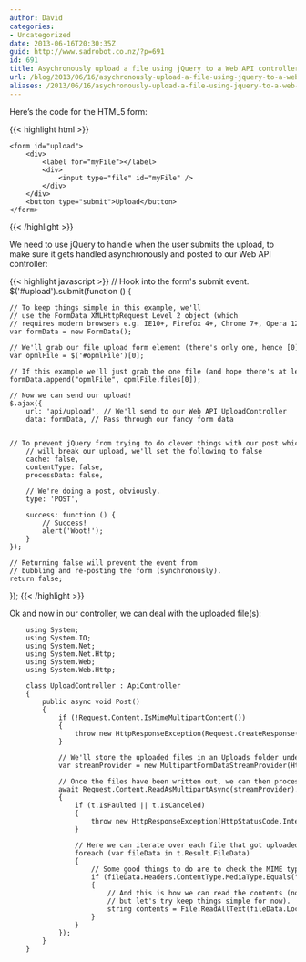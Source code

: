```yaml
---
author: David
categories:
- Uncategorized
date: 2013-06-16T20:30:35Z
guid: http://www.sadrobot.co.nz/?p=691
id: 691
title: Asychronously upload a file using jQuery to a Web API controller
url: /blog/2013/06/16/asychronously-upload-a-file-using-jquery-to-a-web-api-controller/
aliases: /2013/06/16/asychronously-upload-a-file-using-jquery-to-a-web-api-controller/
---
```


Here’s the code for the HTML5 form:

{{< highlight html >}}
<pre><code class="language-markup">&lt;form id="upload"&gt;
    &lt;div&gt;
        &lt;label for="myFile"&gt;&lt;/label&gt;
        &lt;div&gt;
            &lt;input type="file" id="myFile" /&gt;
        &lt;/div&gt;
    &lt;/div&gt;
    &lt;button type="submit"&gt;Upload&lt;/button&gt;
&lt;/form&gt;</code></pre>
{{< /highlight >}}

We need to use jQuery to handle when the user submits the upload, to make sure it gets handled asynchronously and posted to our Web API controller:
  

{{< highlight javascript >}}
// Hook into the form's submit event.
$('#upload').submit(function () {

    // To keep things simple in this example, we'll
    // use the FormData XMLHttpRequest Level 2 object (which
    // requires modern browsers e.g. IE10+, Firefox 4+, Chrome 7+, Opera 12+ etc).
    var formData = new FormData();

    // We'll grab our file upload form element (there's only one, hence [0]).
    var opmlFile = $('#opmlFile')[0];

    // If this example we'll just grab the one file (and hope there's at least one).
    formData.append("opmlFile", opmlFile.files[0]);

    // Now we can send our upload!
    $.ajax({
        url: 'api/upload', // We'll send to our Web API UploadController
        data: formData, // Pass through our fancy form data

        // To prevent jQuery from trying to do clever things with our post which
        // will break our upload, we'll set the following to false
        cache: false,
        contentType: false,
        processData: false,

        // We're doing a post, obviously.
        type: 'POST',

        success: function () {
            // Success!
            alert('Woot!');
        }
    });

    // Returning false will prevent the event from
    // bubbling and re-posting the form (synchronously).
    return false;
});
{{< /highlight >}}
  
Ok and now in our controller, we can deal with the uploaded file(s):

<pre><code class="language-csharp">    using System;
    using System.IO;
    using System.Net;
    using System.Net.Http;
    using System.Web;
    using System.Web.Http;

    class UploadController : ApiController
    {
        public async void Post()
        {
            if (!Request.Content.IsMimeMultipartContent())
            {
                throw new HttpResponseException(Request.CreateResponse(HttpStatusCode.NotAcceptable, "This request is not properly formatted"));
            }

            // We'll store the uploaded files in an Uploads folder under the web app's App_Data special folder
            var streamProvider = new MultipartFormDataStreamProvider(HttpContext.Current.Server.MapPath("~/App_Data/Uploads/"));

            // Once the files have been written out, we can then process them.
            await Request.Content.ReadAsMultipartAsync(streamProvider).ContinueWith(t =&gt;
            {
                if (t.IsFaulted || t.IsCanceled)
                {
                    throw new HttpResponseException(HttpStatusCode.InternalServerError);
                }

                // Here we can iterate over each file that got uploaded.
                foreach (var fileData in t.Result.FileData)
                {
                    // Some good things to do are to check the MIME type before we do the processing, e.g. for XML:
                    if (fileData.Headers.ContentType.MediaType.Equals("text/xml", StringComparison.InvariantCultureIgnoreCase))
                    {
                        // And this is how we can read the contents (note you would probably want to do this asychronously
                        // but let's try keep things simple for now).
                        string contents = File.ReadAllText(fileData.LocalFileName);
                    }
                }
            });
        }
    }</code></pre>